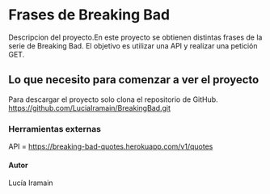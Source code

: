 # Frases de Breaking Bad
Descripcion del proyecto.En este proyecto se obtienen distintas frases de la serie de Breaking Bad. El objetivo es utilizar una API y realizar una petición GET.

## Lo que necesito para comenzar a ver el proyecto

Para descargar el proyecto solo clona el repositorio de GitHub.
https://github.com/LuciaIramain/BreakingBad.git

### Herramientas externas

API = https://breaking-bad-quotes.herokuapp.com/v1/quotes

#### Autor

Lucía Iramain
